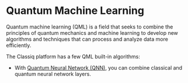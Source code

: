 # Quantum Machine Learning

Quantum machine learning (QML) is a field that seeks to combine the principles of
quantum mechanics and machine learning to develop new algorithms and techniques that
can process and analyze data more efficiently.

The Classiq platform has a few QML built-in algorithms:

-   With [Quantum Neural Network (QNN)](qnn/index.md), you can combine classical and quantum neural network layers.
